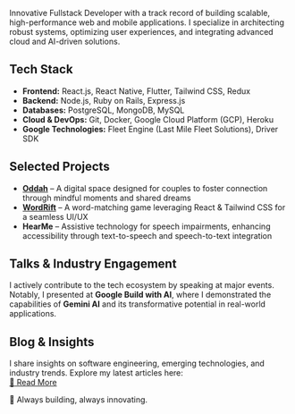 Innovative Fullstack Developer with a track record of building scalable, high-performance web and mobile applications. I specialize in architecting robust systems, optimizing user experiences, and integrating advanced cloud and AI-driven solutions.  

## Tech Stack  
- **Frontend:** React.js, React Native, Flutter, Tailwind CSS, Redux  
- **Backend:** Node.js, Ruby on Rails, Express.js  
- **Databases:** PostgreSQL, MongoDB, MySQL  
- **Cloud & DevOps:** Git, Docker, Google Cloud Platform (GCP), Heroku  
- **Google Technologies:** Fleet Engine (Last Mile Fleet Solutions), Driver SDK  

## Selected Projects  
- **[Oddah](https://oddah.com)** – A digital space designed for couples to foster connection through mindful moments and shared dreams 
- **[WordRift](https://github.com/gtchakama/wordrift)** – A word-matching game leveraging React & Tailwind CSS for a seamless UI/UX  
- **HearMe** – Assistive technology for speech impairments, enhancing accessibility through text-to-speech and speech-to-text integration  
 

## Talks & Industry Engagement  
I actively contribute to the tech ecosystem by speaking at major events. Notably, I presented at **Google Build with AI**, where I demonstrated the capabilities of **Gemini AI** and its transformative potential in real-world applications.  

## Blog & Insights  
I share insights on software engineering, emerging technologies, and industry trends. Explore my latest articles here:  
[📖 Read More](https://blog.gtchakama.com/)  

🚀 Always building, always innovating.  
